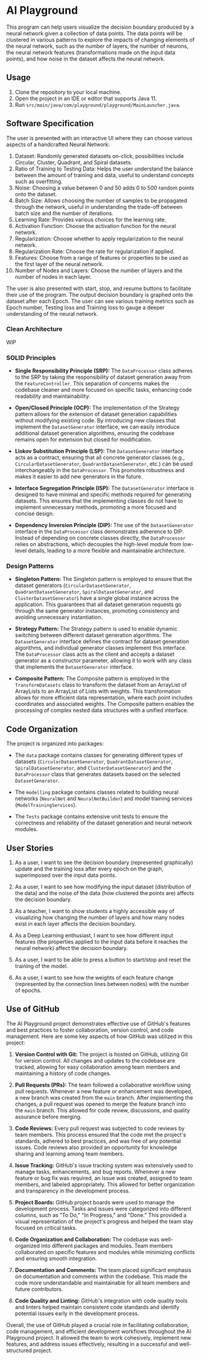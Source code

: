 # AI Playground

This program can help users visualize the decision boundary produced by a neural network given a collection of data points. The data points will be clustered in various patterns to explore the impacts of changing elements of the neural network, such as the number of layers, the number of neurons, the neural network features (transformations made on the input data points), and how noise in the dataset affects the neural network.

## Usage

1. Clone the repository to your local machine.
2. Open the project in an IDE or editor that supports Java 11.
3. Run `src/main/java/com/playground/playground/MainLauncher.java`.

## Software Specification

The user is presented with an interactive UI where they can choose various aspects of a handcrafted Neural Network:

1. Dataset: Randomly generated datasets on-click, possibilities include Circular, Cluster, Quadrant, and Spiral datasets.
2. Ratio of Training to Testing Data: Helps the user understand the balance between the amount of training and data, useful to understand concepts such as overfitting.
3. Noise: Choosing a value between 0 and 50 adds 0 to 500 random points onto the dataset.
4. Batch Size: Allows choosing the number of samples to be propagated through the network, useful in understanding the trade-off between batch size and the number of iterations.
5. Learning Rate: Provides various choices for the learning rate.
6. Activation Function: Choose the activation function for the neural network.
7. Regularization: Choose whether to apply regularization to the neural network.
8. Regularization Rate: Choose the rate for regularization if applied.
9. Features: Choose from a range of features or properties to be used as the first layer of the neural network.
10. Number of Nodes and Layers: Choose the number of layers and the number of nodes in each layer.

The user is also presented with start, stop, and resume buttons to facilitate their use of the program. The output decision boundary is graphed onto the dataset after each Epoch. The user can see various training metrics such as Epoch number, Testing loss and Training loss to gauge a deeper understanding of the neural network.

### Clean Architecture
WIP

### SOLID Principles

- **Single Responsibility Principle (SRP):** The `DataProcessor` class adheres to the SRP by taking the responsibility of dataset generation away from the `FeatureController`. This separation of concerns makes the codebase cleaner and more focused on specific tasks, enhancing code readability and maintainability.

- **Open/Closed Principle (OCP):** The implementation of the Strategy pattern allows for the extension of dataset generation capabilities without modifying existing code. By introducing new classes that implement the `DatasetGenerator` interface, we can easily introduce additional dataset generation algorithms, ensuring the codebase remains open for extension but closed for modification.

- **Liskov Substitution Principle (LSP):** The `DatasetGenerator` interface acts as a contract, ensuring that all concrete generator classes (e.g., `CircularDatasetGenerator`, `QuadrantDatasetGenerator`, etc.) can be used interchangeably in the `DataProcessor`. This promotes robustness and makes it easier to add new generators in the future.

- **Interface Segregation Principle (ISP):** The `DatasetGenerator` interface is designed to have minimal and specific methods required for generating datasets. This ensures that the implementing classes do not have to implement unnecessary methods, promoting a more focused and concise design.

- **Dependency Inversion Principle (DIP):** The use of the `DatasetGenerator` interface in the `DataProcessor` class demonstrates adherence to DIP. Instead of depending on concrete classes directly, the `DataProcessor` relies on abstractions, which decouples the high-level module from low-level details, leading to a more flexible and maintainable architecture.

### Design Patterns

- **Singleton Pattern:** The Singleton pattern is employed to ensure that the dataset generators (`CircularDatasetGenerator`, `QuadrantDatasetGenerator`, `SpiralDatasetGenerator`, and `ClusterDatasetGenerator`) have a single global instance across the application. This guarantees that all dataset generation requests go through the same generator instances, promoting consistency and avoiding unnecessary instantiation.

- **Strategy Pattern:** The Strategy pattern is used to enable dynamic switching between different dataset generation algorithms. The `DatasetGenerator` interface defines the contract for dataset generation algorithms, and individual generator classes implement this interface. The `DataProcessor` class acts as the client and accepts a dataset generator as a constructor parameter, allowing it to work with any class that implements the `DatasetGenerator` interface.

- **Composite Pattern:** The Composite pattern is employed in the `TransformDatasets` class to transform the dataset from an ArrayList of ArrayLists to an ArrayList of Lists with weights. This transformation allows for more efficient data representation, where each point includes coordinates and associated weights. The Composite pattern enables the processing of complex nested data structures with a unified interface.

## Code Organization

The project is organized into packages:

- The `data` package contains classes for generating different types of datasets (`CircularDatasetGenerator`, `QuadrantDatasetGenerator`, `SpiralDatasetGenerator`, and `ClusterDatasetGenerator`) and the `DataProcessor` class that generates datasets based on the selected `DatasetGenerator`.

- The `modelling` package contains classes related to building neural networks (`NeuralNet` and `NeuralNetBuilder`) and model training services (`ModelTrainingServices`).

- The `Tests` package contains extensive unit tests to ensure the correctness and reliability of the dataset generation and neural network modules.

## User Stories

1. As a user, I want to see the decision boundary (represented graphically) update and the training loss after every epoch on the graph, superimposed over the input data points.

2. As a user, I want to see how modifying the input dataset (distribution of the data) and the noise of the data (how clustered the points are) affects the decision boundary.

3. As a teacher, I want to show students a highly accessible way of visualizing how changing the number of layers and how many nodes exist in each layer affects the decision boundary.

4. As a Deep Learning enthusiast, I want to see how different input features (the properties applied to the input data before it reaches the neural network) affect the decision boundary.

5. As a user, I want to be able to press a button to start/stop and reset the training of the model.

6. As a user, I want to see how the weights of each feature change (represented by the connection lines between nodes) with the number of epochs.

## Use of GitHub

The AI Playground project demonstrates effective use of GitHub's features and best practices to foster collaboration, version control, and code management. Here are some key aspects of how GitHub was utilized in this project:

1. **Version Control with Git:** The project is hosted on GitHub, utilizing Git for version control. All changes and updates to the codebase are tracked, allowing for easy collaboration among team members and maintaining a history of code changes.

2. **Pull Requests (PRs):** The team followed a collaborative workflow using pull requests. Whenever a new feature or enhancement was developed, a new branch was created from the `main` branch. After implementing the changes, a pull request was opened to merge the feature branch into the `main` branch. This allowed for code review, discussions, and quality assurance before merging.

3. **Code Reviews:** Every pull request was subjected to code reviews by team members. This process ensured that the code met the project's standards, adhered to best practices, and was free of any potential issues. Code reviews also provided an opportunity for knowledge sharing and learning among team members.

4. **Issue Tracking:** GitHub's issue tracking system was extensively used to manage tasks, enhancements, and bug reports. Whenever a new feature or bug fix was required, an issue was created, assigned to team members, and labeled appropriately. This allowed for better organization and transparency in the development process.

5. **Project Boards:** GitHub project boards were used to manage the development process. Tasks and issues were categorized into different columns, such as "To Do," "In Progress," and "Done." This provided a visual representation of the project's progress and helped the team stay focused on critical tasks.

6. **Code Organization and Collaboration:** The codebase was well-organized into different packages and modules. Team members collaborated on specific features and modules while minimizing conflicts and ensuring smooth integration.

7. **Documentation and Comments:** The team placed significant emphasis on documentation and comments within the codebase. This made the code more understandable and maintainable for all team members and future contributors.

8. **Code Quality and Linting:** GitHub's integration with code quality tools and linters helped maintain consistent code standards and identify potential issues early in the development process.

Overall, the use of GitHub played a crucial role in facilitating collaboration, code management, and efficient development workflows throughout the AI Playground project. It allowed the team to work cohesively, implement new features, and address issues effectively, resulting in a successful and well-structured project.
